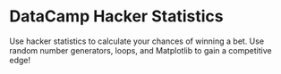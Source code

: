 # DataCamp Hacker Statistics
Use hacker statistics to calculate your chances of winning a bet. Use random number generators, loops, and Matplotlib to gain a competitive edge!
